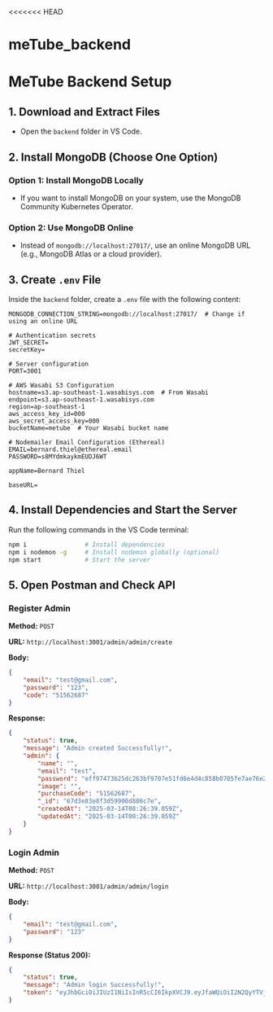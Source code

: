 <<<<<<< HEAD
# meTube_backend


# MeTube Backend Setup

## 1. Download and Extract Files

- Open the `backend` folder in VS Code.

## 2. Install MongoDB (Choose One Option)
### Option 1: Install MongoDB Locally
- If you want to install MongoDB on your system, use the MongoDB Community Kubernetes Operator.

### Option 2: Use MongoDB Online
- Instead of `mongodb://localhost:27017/`, use an online MongoDB URL (e.g., MongoDB Atlas or a cloud provider).

## 3. Create `.env` File
Inside the `backend` folder, create a `.env` file with the following content:

```env
MONGODB_CONNECTION_STRING=mongodb://localhost:27017/  # Change if using an online URL

# Authentication secrets
JWT_SECRET=
secretKey=

# Server configuration
PORT=3001

# AWS Wasabi S3 Configuration
hostname=s3.ap-southeast-1.wasabisys.com  # From Wasabi
endpoint=s3.ap-southeast-1.wasabisys.com
region=ap-southeast-1
aws_access_key_id=000
aws_secret_access_key=000
bucketName=metube  # Your Wasabi bucket name

# Nodemailer Email Configuration (Ethereal)
EMAIL=bernard.thiel@ethereal.email 
PASSWORD=s8MYdmkaykmEUDJ6WT

appName=Bernard Thiel

baseURL=
```

## 4. Install Dependencies and Start the Server
Run the following commands in the VS Code terminal:

```sh
npm i                # Install dependencies
npm i nodemon -g     # Install nodemon globally (optional)
npm start            # Start the server
```

## 5. Open Postman and Check API

### Register Admin
**Method:** `POST`

**URL:** `http://localhost:3001/admin/admin/create`

**Body:**

```json
{
    "email": "test@gmail.com",
    "password": "123",
    "code": "51562687"
}
```

**Response:**

```json
{
    "status": true,
    "message": "Admin created Successfully!",
    "admin": {
        "name": "",
        "email": "test",
        "password": "eff97473b25dc263bf9707e51fd6e4d4c858b0705fe7ae76e2af19ab2e43f7dc20400e15a08f4c723f1b67e2a7561cc471f0177ef6785716b8e6c8343d349b38facada49b2e67da1a1d34267759963eb2392c199a5820c0fd65976cbb675750962c23d",
        "image": "",
        "purchaseCode": "51562687",
        "_id": "67d3e83e8f3d59900d886c7e",
        "createdAt": "2025-03-14T08:26:39.059Z",
        "updatedAt": "2025-03-14T08:26:39.059Z"
    }
}
```

### Login Admin
**Method:** `POST`

**URL:** `http://localhost:3001/admin/admin/login`

**Body:**

```json
{
    "email": "test@gmail.com",
    "password": "123"
}
```

**Response (Status 200):**

```json
{
    "status": true,
    "message": "Admin login Successfully!",
    "token": "eyJhbGciOiJIUzI1NiIsInR5cCI6IkpXVCJ9.eyJfaWQiOiI2N2QyYTVjYmMzYzZlMWJiZTIyYjA5NjQiLCJuYW1lIjoiIiwiZW1haWwiOiJ0ZXN0IiwiaW1hZ2UiOiIiLCJwYXNzd29yZCI6ImJhNDc3NDlkYjU1ZWExODA5MDUxNmYwYzAzY2NiNDZlNDI3M2MyZjNiZjE2Y2U0ZWU0ZGNlY2E2YWEwYjVhYTU4YmMxMWRkMTZkOGQ5YWExNDc0MDIxNDRhODdjM2M3YTJhYzgyZGI5ZjZkYWYzOTNjYTU5ZGYxN2MyNDNjMDIxMDE4NTczOTFlZmM3OTcwMmVkZWY1MDFhOTVkYjJiYTdlYjZiMzFkNDQzNTI1M2VmODljYTNjMjE3NTFhMGIyMDVlZGQzYyIsImlhdCI6MTc0MTk0MDY1Mn0.BjIsoh69nYuVsK_1LxtFTUTzjhXarPgaovDdu2gKqXs"
}


